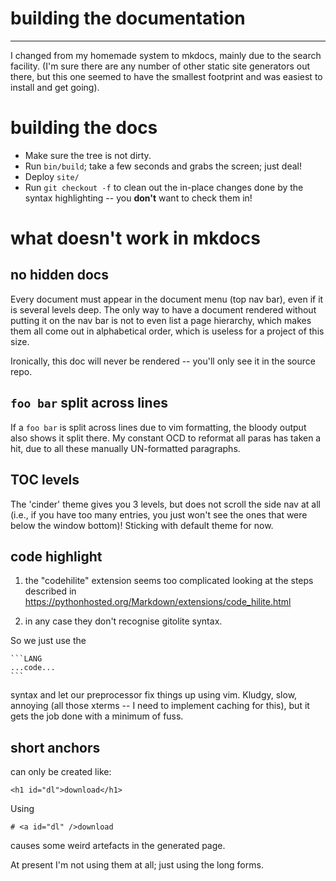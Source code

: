 # building the documentation

----

I changed from my homemade system to mkdocs, mainly due to the search
facility.  (I'm sure there are any number of other static site generators out
there, but this one seemed to have the smallest footprint and was easiest to
install and get going).

# building the docs

*   Make sure the tree is not dirty.
*   Run `bin/build`; take a few seconds and grabs the screen; just deal!
*   Deploy `site/`
*   Run `git checkout -f` to clean out the in-place changes done by the
    syntax highlighting -- you **don't** want to check them in!

# what doesn't work in mkdocs

## no hidden docs

Every document must appear in the document menu (top nav bar), even if it is
several levels deep.  The only way to have a document rendered without putting
it on the nav bar is not to even list a page hierarchy, which makes them all
come out in alphabetical order, which is useless for a project of this size.

Ironically, this doc will never be rendered -- you'll only see it in the
source repo.

## `foo bar` split across lines

If a `foo bar` is split across lines due to vim formatting, the bloody output
also shows it split there.  My constant OCD to reformat all paras has taken a
hit, due to all these manually UN-formatted paragraphs.

## TOC levels

The 'cinder' theme gives you 3 levels, but does not scroll the side nav at
all (i.e., if you have too many entries, you just won't see the ones that were
below the window bottom)!  Sticking with default theme for now.

## code highlight

1.  the "codehilite" extension seems too complicated looking at the steps
    described in
    <https://pythonhosted.org/Markdown/extensions/code_hilite.html>

2.  in any case they don't recognise gitolite syntax.

So we just use the

    ```LANG
    ...code...
    ```

syntax and let our preprocessor fix things up using vim.  Kludgy, slow,
annoying (all those xterms -- I need to implement caching for this), but it
gets the job done with a minimum of fuss.

## short anchors

can only be created like:

    <h1 id="dl">download</h1>

Using

    # <a id="dl" />download

causes some weird artefacts in the generated page.

At present I'm not using them at all; just using the long forms.

<!--

# notes

from <https://pythonhosted.org/Markdown/extensions/admonition.html>

    rST suggests the following types, but you’re free to use whatever you
    want: attention, caution, danger, error, hint, important, note, tip,
    warning.


# vim: set ft=markdown:
-->
